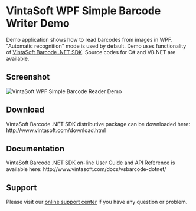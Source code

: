<h1>VintaSoft WPF Simple Barcode Writer Demo</h1>

Demo application shows how to read barcodes from images in WPF. "Automatic recognition" mode is used by default. Demo uses functionality of <a href="http://www.vintasoft.com/vsbarcode-dotnet-index.html">VintaSoft Barcode .NET SDK</a>. Source codes for C# and VB.NET are available.

<h2>Screenshot</h2>
<img src=http://www.vintasoft.com/images/screenshots/barcode/vintasoft-simple-barcode-reader-demo.png alt="VintaSoft WPF Simple Barcode Reader Demo">


<h2>Download</h2>
VintaSoft Barcode .NET SDK distributive package can be downloaded here: http://www.vintasoft.com/download.html


<h2>Documentation</h2>
VintaSoft Barcode .NET SDK on-line User Guide and API Reference is available here: http://www.vintasoft.com/docs/vsbarcode-dotnet/


<h2>Support</h2>
Please visit our <a href="https://www.vintasoft.com/support/">online support center</a> if you have any question or problem.

